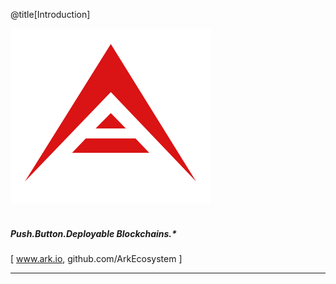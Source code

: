 @title[Introduction]


![ARK Logo](/assets/images/logo.png)
<br>
<br>
##### Push.Button.Deployable Blockchains.*
<span class="byline">[ www.ark.io, github.com/ArkEcosystem ]</span>

---


